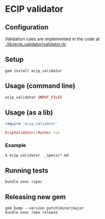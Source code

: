 # ECIP validator

## Configuration

Validation rules are implemented in the code at [./lib/ecip_validator/validator.rb](./lib/ecip_validator/validator.rb).

## Setup

```
gem install ecip_validator
```

## Usage (command line)

```ruby
ecip_validator INPUT_FILES
```

## Usage (as a lib)

```ruby
require 'ecip_validator'

EcipValidator::Runner.run 
```

### Example

```
$ ecip_validator  _specs/*.md
```

## Running tests

```
bundle exec rspec
```

## Releasing new gem

```
gem bump --version patch|minor|major
bundle exec rake release
```
